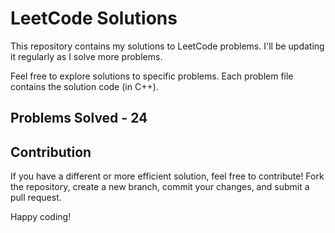 # LeetCode Solutions

This repository contains my solutions to LeetCode problems. I'll be updating it regularly as I solve more problems.

Feel free to explore solutions to specific problems. Each problem file contains the solution code (in C++).

## Problems Solved - 24

## Contribution

If you have a different or more efficient solution, feel free to contribute! Fork the repository, create a new branch, commit your changes, and submit a pull request.

Happy coding!


